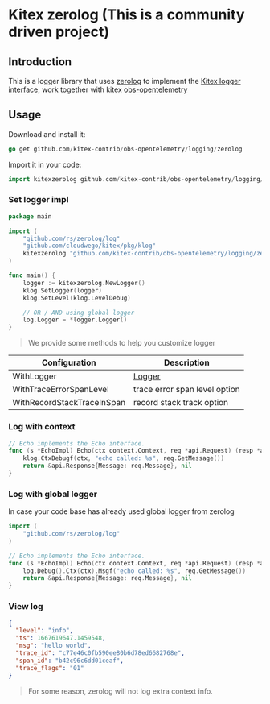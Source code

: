 # Kitex zerolog (This is a community driven project)

## Introduction

This is a logger library that uses [zerolog](https://github.com/rs/zerolog) to implement the [Kitex logger interface](https://www.cloudwego.io/docs/kitex/tutorials/basic-feature/logging/), work together with kitex [obs-opentelemetry](https://github.com/kitex-contrib/obs-opentelemetry)

## Usage

Download and install it:

```go
go get github.com/kitex-contrib/obs-opentelemetry/logging/zerolog
```

Import it in your code:

```go
import kitexzerolog github.com/kitex-contrib/obs-opentelemetry/logging/zerolog
```

### Set logger impl

```go
package main

import (
    "github.com/rs/zerolog/log"
    "github.com/cloudwego/kitex/pkg/klog"
    kitexzerolog "github.com/kitex-contrib/obs-opentelemetry/logging/zerolog"
)

func main() {
    logger := kitexzerolog.NewLogger()
    klog.SetLogger(logger)
    klog.SetLevel(klog.LevelDebug)

    // OR / AND using global logger
    log.Logger = *logger.Logger()
}
```

> We provide some methods to help you customize logger

| Configuration              | Description                                                                   |
| -------------------------- | ----------------------------------------------------------------------------- |
| WithLogger                 | [Logger](https://pkg.go.dev/github.com/rs/zerolog#Logger)                       |
| WithTraceErrorSpanLevel    | trace error span level option                                                 |
| WithRecordStackTraceInSpan | record stack track option                                                     |

### Log with context

```go
// Echo implements the Echo interface.
func (s *EchoImpl) Echo(ctx context.Context, req *api.Request) (resp *api.Response, err error) {
    klog.CtxDebugf(ctx, "echo called: %s", req.GetMessage())
    return &api.Response{Message: req.Message}, nil
}
```

### Log with global logger

In case your code base has already used global logger from zerolog

```go
import (
    "github.com/rs/zerolog/log"
)

// Echo implements the Echo interface.
func (s *EchoImpl) Echo(ctx context.Context, req *api.Request) (resp *api.Response, err error) {
    log.Debug().Ctx(ctx).Msgf("echo called: %s", req.GetMessage())
    return &api.Response{Message: req.Message}, nil
}
```

### View log

```json
{
  "level": "info",
  "ts": 1667619647.1459548,
  "msg": "hello world",
  "trace_id": "c77e46c0fb590ee80b6d78ed6682768e",
  "span_id": "b42c96c6dd01ceaf",
  "trace_flags": "01"
}
```

> For some reason, zerolog will not log extra context info.
